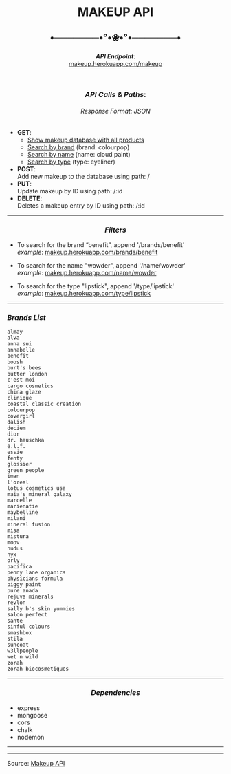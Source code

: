 <center> 

# MAKEUP API
  
## •───────•°•❀•°•───────•
  


### <center>

***API Endpoint***: <br> <a href="https://www.makeup.herokuapp.com/makeup" target="_blank">makeup.herokuapp.com/makeup</a> 


<br>

### <center> ***API Calls & Paths***: 

###### *Response Format*: JSON

</center>

- **GET**: 
  - <a href="https://www.makeup.herokuapp.com/makeup" target="_blank">Show makeup database with all products</a>
  - <a href="https://www.makeup.herokuapp.com/makeup/brand/colourpop" target="_blank">Search by brand</a> (brand: colourpop)
  - <a href="https://www.makeup.herokuapp.com/makeup/type/eyeliner" target="_blank">Search by name</a> (name: cloud paint)
  - <a href="https://www.makeup.herokuapp.com/makeup/type/cloud paint" target="_blank">Search by type</a> (type: eyeliner)
- **POST**: <br>
  Add new makeup to the database using path: /
- **PUT**: <br>
   Update makeup by ID using path: /:id
- **DELETE**: <br>
  Deletes a makeup entry by ID using path: /:id


<center>




---


### ***Filters***

</center>



- To search for the brand “benefit”, append '/brands/benefit' <br>
*example*:
[makeup.herokuapp.com/brands/benefit](makeup.herokuapp.com/brands/benefit)

- To search for the name "wowder", append '/name/wowder' <br>
*example*:
[makeup.herokuapp.com/name/wowder](makeup.herokuapp.com/name/wowder)

- To search for the type "lipstick", append '/type/lipstick' <br>
*example*:
[makeup.herokuapp.com/type/lipstick](makeup.herokuapp.com/type/lipstick)

---

### ***Brands List***

</center>

```
almay
alva
anna sui
annabelle
benefit
boosh
burt's bees
butter london
c'est moi
cargo cosmetics
china glaze
clinique
coastal classic creation
colourpop
covergirl
dalish
deciem
dior
dr. hauschka
e.l.f.
essie
fenty
glossier
green people
iman
l'oreal
lotus cosmetics usa
maia's mineral galaxy
marcelle
marienatie
maybelline
milani
mineral fusion
misa
mistura
moov
nudus
nyx
orly
pacifica
penny lane organics
physicians formula
piggy paint
pure anada
rejuva minerals
revlon
sally b's skin yummies
salon perfect
sante
sinful colours
smashbox
stila
suncoat
w3llpeople
wet n wild
zorah
zorah biocosmetiques
```
---

<center>

### ***Dependencies***

</center>


- express
- mongoose
- cors
- chalk
- nodemon









----
----
Source: <a href="https://www.makeup-api.herokuapp.com/" target="_blank">Makeup API</a>

